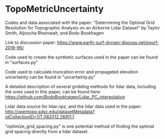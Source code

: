 # TopoMetricUncertainty
Codes and data associated with the paper: "Determining the Optimal Grid Resolution for Topographic Analysis on an Airborne Lidar Dataset" by Taylor Smith, Aljoscha Rheinwalt, and Bodo Bookhagen

Link to discussion paper: https://www.earth-surf-dynam-discuss.net/esurf-2018-96/

Code used to create the synthetic surfaces used in the paper can be found in "surfaces.py"

Code used to calculate truncation error and propagated elevation uncertainty can be found in "uncertainty.py"

A detailed description of several gridding methods for lidar data, including the ones used in this paper, can be found here: https://github.com/BodoBookhagen/Lidar_PC_interpolation

Lidar data source for lidar.npz, and the lidar data used in the paper: http://opentopo.sdsc.edu/datasetMetadata?otCollectionID=OT.082012.26911.1

"optimize_grid_spacing.py" is one potential method of finding the optimal grid spacing directly from a lidar dataset. 
